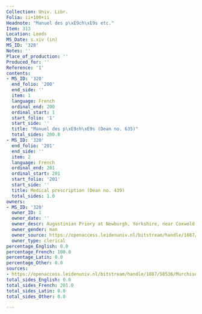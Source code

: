 ```yaml
---
Collection: Univ. Libr.
Folia: ii+100+ii
Headnote: "Manuel des p\xE9ch\xE9s etc."
Item: 313
Location: Leeds
MS_Date: s.xiv (in)
MS_ID: '320'
Notes: ''
Place_of_production: ''
Produced_for: ''
Reference: '1'
contents:
- MS_ID: '320'
  end_folio: '200'
  end_side: ''
  item: 1
  language: French
  ordinal_end: 200
  ordinal_start: 1
  start_folio: '1'
  start_side: ''
  title: "Manuel des p\xE9ch\xE9s (Dean no. 635)"
  total_sides: 200.0
- MS_ID: '320'
  end_folio: '201'
  end_side: ''
  item: 2
  language: French
  ordinal_end: 201
  ordinal_start: 201
  start_folio: '201'
  start_side: ''
  title: Medical prescription (Dean no. 439)
  total_sides: 1.0
owners:
- MS_ID: '320'
  owner_ID: 1
  owner_date: ''
  owner_descr: Augustinian Priory at Newburgh, Yorkshire, near Coxwold
  owner_gender: man
  owner_source: https://openaccess.leidenuniv.nl/bitstream/handle/1887/50536/MurchisonPQ95_2W24424.pdf?sequence=1
  owner_type: clerical
percentage_English: 0.0
percentage_French: 100.0
percentage_Latin: 0.0
percentage_Other: 0.0
sources:
- https://openaccess.leidenuniv.nl/bitstream/handle/1887/50536/MurchisonPQ95_2W24424.pdf?sequence=1
total_sides_English: 0.0
total_sides_French: 201.0
total_sides_Latin: 0.0
total_sides_Other: 0.0

---
```

